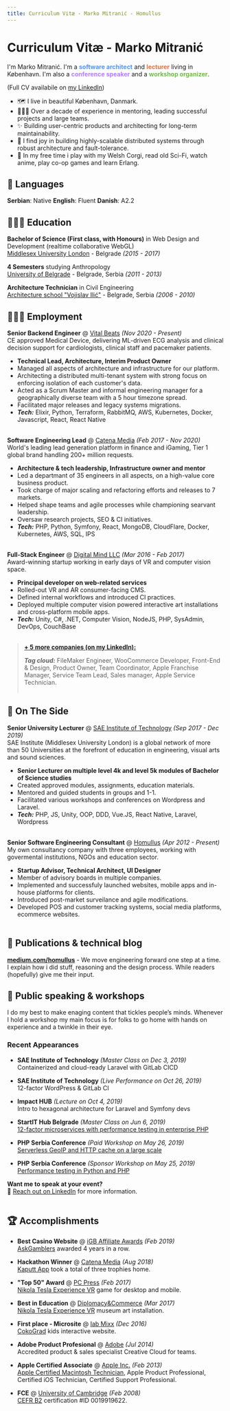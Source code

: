 ```yaml
---
title: Curriculum Vitæ - Marko Mitranić - Homullus
---
```


# Curriculum Vitæ - Marko Mitranić

I'm Marko Mitranić. I'm a <strong style="color:#5393fe">software architect</strong> and <strong style="color:#F46B3F">lecturer</strong> living in København. I'm also a <strong style="color:#B57BFF">conference speaker</strong> and a <strong style="color:#6CBB47">workshop organizer</strong>.

(Full CV availabile on [my LinkedIn](https://www.linkedin.com/in/marko-mitranic/))

- 🗺 I live in beautiful København, Danmark.
- 👨🏻‍✈️ Over a decade of experience in mentoring, leading successful projects and large teams.
- ✨ Building user-centric products and architecting for long-term maintainability.
- 🤖 I find joy in building highly-scalable distributed systems through robust architecture and fault-tolerance.
- 🦊 In my free time i play with my Welsh Corgi, read old Sci-Fi, watch anime, play co-op games and learn Erlang.

## 💬 Languages

**Serbian**: Native **English**: Fluent **Danish**: A2.2

## 👩🏼‍🎓 Education

**Bachelor of Science (First class, with Honours)** in Web Design and Development (realtime collaborative WebGL)<br>
[Middlesex University London](https://www.mdx.ac.uk/business-and-partnerships/academic-partnerships/our-partners/uk-partners2/sae-institute) - Belgrade _(2015 - 2017)_

**4 Semesters** studying Anthropology<br>
[University of Belgrade](https://yeditepe.edu.tr/en) - Belgrade, Serbia _(2011 - 2013)_

**Architecture Technician** in Civil Engineering<br>
[Architecture school "Vojislav Ilić"](https://yeditepe.edu.tr/en) - Belgrade, Serbia _(2006 - 2010)_
## 👩🏼‍💻 Employment

**Senior Backend Engineer** @ [Vital Beats](https://vitalbeats.com/) _(Nov 2020 - Present)_ <br>
CE approved Medical Device, delivering ML-driven ECG analysis and clinical decision support for cardiologists, clinical staff and pacemaker patients.
  - <strong>Technical Lead, Architecture, Interim Product Owner</strong>
  - Managed all aspects of architecture and infrastructure for our platform.
  - Architecting a distributed multi-tenant system with strong focus on enforcing isolation of each customer's data.
  - Acted as a Scrum Master and informal engineering manager for a geographically diverse team with a 5 hour timezone spread. 
  - Facilitated major releases and legacy systems migrations.
  - **_Tech:_** Elixir, Python, Terraform, RabbitMQ, AWS, Kubernetes, Docker, Javascript, React, React Native
<br><br>

**Software Engineering Lead** @ [Catena Media](https://catenamedia.com/) _(Feb 2017 - Nov 2020)_ <br>
World's leading lead generation platform in finance and iGaming, Tier 1 global brand handling 200+ million requests.
  - <strong>Architecture & tech leadership, Infrastructure owner and mentor</strong>
  - Led a departmant of 35 engineers in all aspects, on a high-value core business product.
  - Took charge of major scaling and refactoring efforts and releases to 7 markets.
  - Helped shape teams and agile processes while championing searvant leadership.
  - Oversaw research projects, SEO & CI initiatives.
  - **_Tech:_** PHP, Python, Symfony, React, MongoDB, CloudFlare, Docker, Kubernetes, AWS, SQL, IPS
<br><br>

**Full-Stack Engineer** @ [Digital Mind LLC](https://digitalmind.rs) _(Mar 2016 - Feb 2017)_ <br>
Award-winning startup working in early days of VR and computer vision space.
  - <strong>Principal developer on web-related services</strong>
  - Rolled-out VR and AR consumer-facing CMS.
  - Defined internal workflows and introduced CI practices.
  - Deployed multiple computer vision powered interactive art installations and  cross-platform mobile apps.
  - **_Tech:_** Unity, C#, .NET, Computer Vision, NodeJS, PHP, SysAdmin, DevOps, CouchBase
<br><br>

> **[+ 5 more companies (on my LinkedIn):](https://www.linkedin.com/in/marko-mitranic/)**
>
> **_Tag cloud:_** FileMaker Engineer, WooCommerce Developer, Front-End & Design, Product Owner, Team Coordinator, Apple Franchise Manager, Service Team Lead, Sales manager, Apple Service Technician.
<br><br>

## 📌 On The Side

**Senior University Lecturer** @ [SAE Institute of Technology](https://belgrade.sae.edu/) _(Sep 2017 - Dec 2019)_ <br>
SAE Institute (Middlesex University London) is a global network of more than 50 Universities at the forefront of education in engineering, visual arts and sound sciences.
  - <strong>Senior Lecturer on multiple level 4k and level 5k modules of Bachelor of Science studies</strong>
  - Created approved modules, assignments, education materials.
  - Mentored and guided students in groups and 1-1.
  - Facilitated various workshops and conferences on Wordpress and Laravel.
  - **_Tech:_** PHP, JS, Unity, OOP, DDD, Vue.JS, React Native, Laravel, Wordpress
<br><br>

**Senior Software Engineering Consultant** @ [Homullus](https://homullus.com) _(Apr 2012 - Present)_ <br>
My own consultancy company with three employees, working with govermental institutions, NGOs and education sector.
  - <strong>Startup Advisor, Technical Architect, UI Designer</strong>
  - Member of advisory boards in multiple companies.
  - Implemented and successfuly launched websites, mobile apps and in-house platforms for clients.
  - Introduced post-market surveilance and agile modifications.
  - Developed POS and customer tracking systems, social media platforms, ecommerce websites.
<br><br>

## 🍯 Publications & technical blog
**[medium.com/homullus](https://medium.com/homullus)** - We move engineering forward one step at a time. I explain how i did stuff, reasoning and the design process. While readers (hopefully) give me their input.

## 🎤 Public speaking & workshops
I do my best to make enaging content that tickles people’s minds. Whenever I hold a workshop my main focus is for folks to go home with hands on experience and a twinkle in their eye.

### Recent Appearances

- **SAE Institute of Technology** _(Master Class on Dec 3, 2019)_
<br>Containerized and cloud-ready Laravel with GitLab CICD<br>

- **SAE Institute of Technology** _(Live Performance on Oct 26, 2019)_
<br>12-factor WordPress & GitLab CI<br>

- **Impact HUB** _(Lecture on Oct 4, 2019)_
<br>Intro to hexagonal architecture for Laravel and Symfony devs<br>

- **StartIT Hub Belgrade** _(Master Class on Jun 6, 2019)_
<br>[12-factor microservices with performance testing in enterprise PHP](https://startit.rs/razbijanje-predrasuda-o-php-u-radionica-u-startit-centru-beograd/)<br>

- **PHP Serbia Conference** _(Paid Workshop on May 26, 2019)_
<br>[Serverless GeoIP and HTTP cache on a large scale](https://2019.phpsrbija.rs/talks/29)<br>

- **PHP Serbia Conference** _(Sponsor Workshop on May 25, 2019)_
<br>[Performance testing in Python and PHP](https://2019.phpsrbija.rs/talks/29)<br>

**Want me to speak at your event?**
<br>💖 [Reach out on LinkedIn](https://www.linkedin.com/in/marko-mitranic/) for more information.
<br><br>
  
## 🏆 Accomplishments

- **Best Casino Website** @ [iGB Affiliate Awards](https://www.igbaffiliate.com/) _(Feb 2019)_ <br>
[AskGamblers](https://www.askgamblers.com/gambling-news/industry/askgamblers-is-the-best-casino-website/) awarded 4 years in a row.

- **Hackathon Winner** @ [Catena Media](https://www.catenamedia.com/) _(Aug 2018)_ <br>
[Kaputt App](https://github.com/markomitranic/Kaputt-app) took a total of three trophies home.

- **"Top 50" Award** @ [PC Press](https://pcpress.rs/) _(Feb 2017)_ <br>
[Nikola Tesla Experience VR](http://www.nikolateslaexperience.com/) game for desktop and mobile.

- **Best in Education** @ [Diplomacy&Commerce](http://www.diplomacyandcommerce.rs/) _(Mar 2017)_ <br>
[Nikola Tesla Experience VR](http://www.nikolateslaexperience.com/) museum art installation.

- **First place - Microsite** @ [Iab Mixx](https://iabeurope.eu/mixx-awards/) _(Dec 2016)_ <br>
[CokoGrad](https://vimeo.com/193094255) kids interactive website.

- **Adobe Product Profesional** @ [Adobe](https://adobe.com) _(Jul 2014)_ <br>
Accredited product & sales specialist Creative Cloud for teams.

- **Apple Certified Associate** @ [Apple Inc.](https://training.apple.com/us/en/recognition) _(Feb 2013)_ <br>
[Apple Certified Macintosh Technician](https://support.apple.com/en-us/HT205332), Apple Product Professional, Certified iOS Technician, Certified Support Professional.

- **FCE** @ [University of Cambridge](https://www.cam.ac.uk/) _(Feb 2008)_ <br>
[CEFR B2](https://www.cambridgeenglish.org/exams-and-tests/first/) certification #ID 0019919622.
